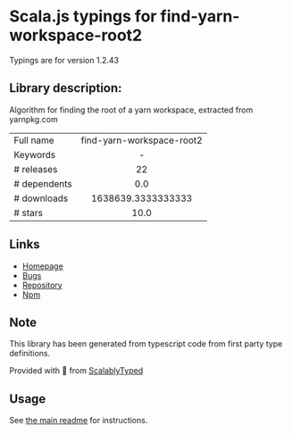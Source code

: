 
# Scala.js typings for find-yarn-workspace-root2

Typings are for version 1.2.43

## Library description:
Algorithm for finding the root of a yarn workspace, extracted from yarnpkg.com

|                    |                 |
| ------------------ | :-------------: |
| Full name          | find-yarn-workspace-root2 |
| Keywords           | - |
| # releases         | 22 |
| # dependents       | 0.0 |
| # downloads        | 1638639.3333333333 |
| # stars            | 10.0 |

## Links
- [Homepage](https://github.com/bluelovers/ws-yarn-workspaces/tree/master/packages/find-yarn-workspace-root2#readme)
- [Bugs](https://github.com/bluelovers/ws-yarn-workspaces/issues)
- [Repository](https://github.com/bluelovers/ws-yarn-workspaces)
- [Npm](https://www.npmjs.com/package/find-yarn-workspace-root2)
    


## Note
This library has been generated from typescript code from first party type definitions.

Provided with :purple_heart: from [ScalablyTyped](https://github.com/oyvindberg/ScalablyTyped)

## Usage
See [the main readme](../../readme.md) for instructions.


